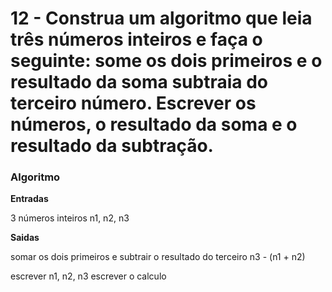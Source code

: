 # 12 - Construa um algoritmo que leia três números inteiros e faça o seguinte: some os dois primeiros e o resultado da soma subtraia do terceiro número. Escrever os números, o resultado da soma e o resultado da subtração.

### Algoritmo

**Entradas**

  3 números inteiros
  n1, n2, n3

**Saidas**

  somar os dois primeiros e subtrair o resultado do terceiro
  n3 - (n1 + n2)

  escrever n1, n2, n3
  escrever o calculo
